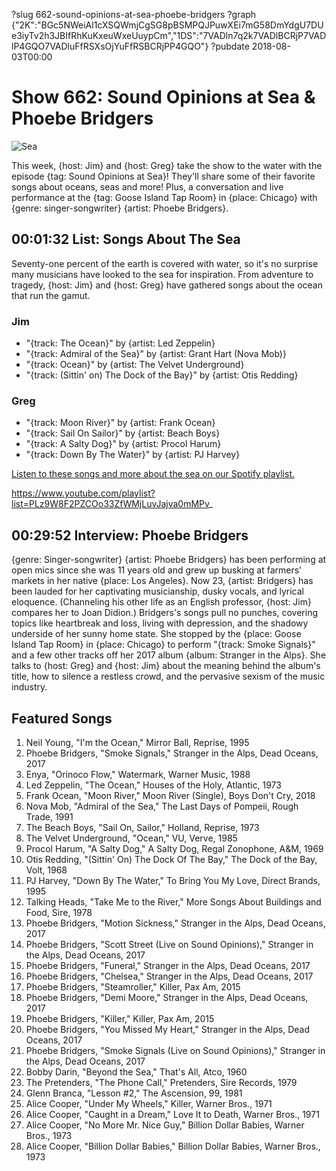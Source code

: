 ?slug 662-sound-opinions-at-sea-phoebe-bridgers
?graph {"2K":"BGc5NWeiAl1cXSQWmjCgSG8pBSMPQJPuwXEi7mG58DmYdgU7DUe3iyTv2h3JBIfRhKuKxeuWxeUuypCm","1DS":"7VADln7q2k7VADlBCRjP7VADlP4GQO7VADluFfRSXsOjYuFfRSBCRjPP4GQO"}
?pubdate 2018-08-03T00:00

# Show 662: Sound Opinions at Sea & Phoebe Bridgers

![Sea](//static.soundopinions.org/images/2018/blacksea_1.jpg)

This week, {host: Jim} and {host: Greg} take the show to the water with the episode {tag: Sound Opinions at Sea}! They'll share some of their favorite songs about oceans, seas and more! Plus, a conversation and live performance at the {tag: Goose Island Tap Room} in {place: Chicago} with {genre: singer-songwriter} {artist: Phoebe Bridgers}.


## 00:01:32 List: Songs About The Sea
Seventy-one percent of the earth is covered with water, so it's no surprise many musicians have looked to the sea for inspiration. From adventure to tragedy, {host: Jim} and {host: Greg} have gathered songs about the ocean that run the gamut. 

### Jim
- "{track: The Ocean}" by {artist: Led Zeppelin}
- "{track: Admiral of the Sea}" by {artist: Grant Hart (Nova Mob)}
- "{track: Ocean}" by {artist: The Velvet Underground}
- "{track: (Sittin' on) The Dock of the Bay}" by {artist: Otis Redding}

### Greg
- "{track: Moon River}" by {artist: Frank Ocean}
- "{track: Sail On Sailor}" by {artist: Beach Boys}
- "{track: A Salty Dog}" by {artist: Procol Harum}
- "{track: Down By The Water}" by {artist: PJ Harvey}

[Listen to these songs and more about the sea on our Spotify playlist.](https://open.spotify.com/user/soundopinions/playlist/49UyTmQrRbHMN1W28Bd8rk?si=dwgd5H2FTHeLIwCMccyM8g) 

https://www.youtube.com/playlist?list=PLz9W8F2PZCOo33ZfWMjLuvJajva0mMPv_

## 00:29:52 Interview: Phoebe Bridgers

{genre: Singer-songwriter} {artist: Phoebe Bridgers} has been performing at open mics since she was 11 years old and grew up busking at farmers' markets in her native {place: Los Angeles}. Now 23, {artist: Bridgers} has been lauded for her captivating musicianship, dusky vocals, and lyrical eloquence. (Channeling his other life as an English professor, {host: Jim} compares her to Joan Didion.) Bridgers's songs pull no punches, covering topics like heartbreak and loss, living with depression, and the shadowy underside of her sunny home state. She stopped by the {place: Goose Island Tap Room} in {place: Chicago} to perform "{track: Smoke Signals}" and a few other tracks off her 2017 album {album: Stranger in the Alps}. She talks to {host: Greg} and {host: Jim} about the meaning behind the album's title, how to silence a restless crowd, and the pervasive sexism of the music industry.

## Featured Songs
1. Neil Young, "I'm the Ocean," Mirror Ball, Reprise, 1995
1. Phoebe Bridgers, "Smoke Signals," Stranger in the Alps, Dead Oceans, 2017
1. Enya, "Orinoco Flow," Watermark, Warner Music, 1988
1. Led Zeppelin, "The Ocean," Houses of the Holy, Atlantic, 1973
1. Frank Ocean, "Moon River," Moon River (Single), Boys Don't Cry, 2018
1. Nova Mob, "Admiral of the Sea," The Last Days of Pompeii, Rough Trade, 1991
1. The Beach Boys, "Sail On, Sailor," Holland, Reprise, 1973
1. The Velvet Underground, "Ocean," VU, Verve, 1985
1. Procol Harum, "A Salty Dog," A Salty Dog, Regal Zonophone, A&M, 1969
1. Otis Redding, "(Sittin' On) The Dock Of The Bay," The Dock of the Bay, Volt, 1968
1. PJ Harvey, "Down By The Water," To Bring You My Love, Direct Brands, 1995
1. Talking Heads, "Take Me to the River," More Songs About Buildings and Food, Sire, 1978
1. Phoebe Bridgers, "Motion Sickness," Stranger in the Alps, Dead Oceans, 2017
1. Phoebe Bridgers, "Scott Street (Live on Sound Opinions)," Stranger in the Alps, Dead Oceans, 2017
1. Phoebe Bridgers, "Funeral," Stranger in the Alps, Dead Oceans, 2017
1. Phoebe Bridgers, "Chelsea," Stranger in the Alps, Dead Oceans, 2017
1. Phoebe Bridgers, "Steamroller," Killer, Pax Am, 2015
1. Phoebe Bridgers, "Demi Moore," Stranger in the Alps, Dead Oceans, 2017
1. Phoebe Bridgers, "Killer," Killer, Pax Am, 2015
1. Phoebe Bridgers, "You Missed My Heart," Stranger in the Alps, Dead Oceans, 2017
1. Phoebe Bridgers, "Smoke Signals (Live on Sound Opinions)," Stranger in the Alps, Dead Oceans, 2017
1. Bobby Darin, "Beyond the Sea," That's All, Atco, 1960
1. The Pretenders, "The Phone Call," Pretenders, Sire Records, 1979
1. Glenn Branca, "Lesson #2," The Ascension, 99, 1981
1. Alice Cooper, "Under My Wheels," Killer, Warner Bros., 1971
1. Alice Cooper, "Caught in a Dream," Love It to Death, Warner Bros., 1971
1. Alice Cooper, "No More Mr. Nice Guy," Billion Dollar Babies, Warner Bros., 1973
1. Alice Cooper, "Billion Dollar Babies," Billion Dollar Babies, Warner Bros., 1973